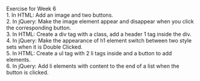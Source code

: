Exercise for Week 6<br>
	1. In HTML: Add an image and two buttons.<br>
	2. In jQuery: Make the image element appear and disappear when you click the corresponding button.<br>
	3. In HTML: Create a div tag with a class, add a header 1 tag inside the div.<br>
	4. In jQuery: Make the appearance of h1 element switch between two style sets when it is Double Clicked.<br>
	5. In HTML: Create a ul tag with 2 li tags inside and a button to add elements.<br>
	6. In jQuery: Add li elements with content to the end of a list when the button is clicked.<br>